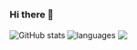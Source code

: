### Hi there 👋


<img align="center" src="https://github-readme-stats.vercel.app/api?username=kavishka-panda&show_icons=true&include_all_commits=true&theme=dracula" alt="GitHub stats" />
<img align="center" src="https://github-readme-stats.vercel.app/api/top-langs/?username=kavishka-panda&&exclude_repo=gnomezgrave&layout=compact&theme=dracula" alt="languages"/>

<a href="https://github.com/anuraghazra/github-readme-stats">
  <img align="center" src="https://github-readme-stats.vercel.app/api/pin/?username=kavishka-panda&repo=github-readme-stats" />
</a>
